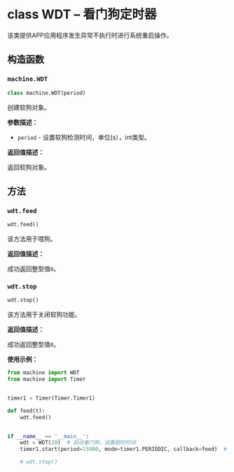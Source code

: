 # class WDT – 看门狗定时器

该类提供APP应用程序发生异常不执行时进行系统重启操作。

## 构造函数

### `machine.WDT`

```python
class machine.WDT(period)
```

创建软狗对象。

**参数描述：**

- `period` - 设置软狗检测时间，单位(s），int类型。

**返回值描述：**

返回软狗对象。

## 方法

### `wdt.feed`

```python
wdt.feed()
```

该方法用于喂狗。

**返回值描述：**

成功返回整型值`0`。

### `wdt.stop`

```python
wdt.stop()
```

该方法用于关闭软狗功能。

**返回值描述：**

成功返回整型值`0`。

**使用示例：**

```python
from machine import WDT
from machine import Timer


timer1 = Timer(Timer.Timer1)

def feed(t):
    wdt.feed()


if __name__ == '__main__':
    wdt = WDT(20)  # 启动看门狗，设置超时时间
    timer1.start(period=15000, mode=timer1.PERIODIC, callback=feed)  # 使用定时器喂狗

    # wdt.stop()

```

